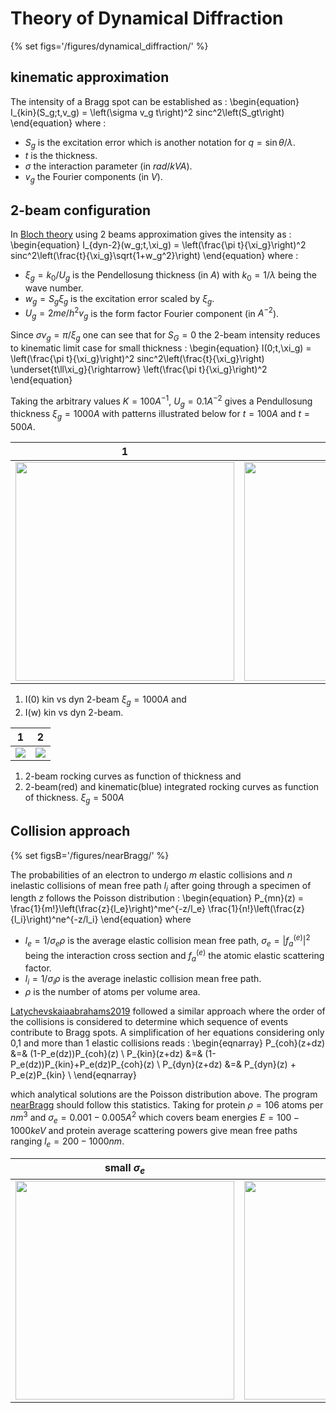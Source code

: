 # Theory of Dynamical Diffraction

{% set figs='/figures/dynamical_diffraction/' %}


## kinematic approximation

The intensity of a Bragg spot can be established as :
\begin{equation}
  I_{kin}(S_g;t,v_g) = \left(\sigma v_g t\right)^2 sinc^2\left(S_gt\right)
\end{equation}
where :

- $S_g$ is the excitation error which is another notation for $q=\sin\theta/\lambda$.
- $t$ is the thickness.
- $\sigma$ the interaction parameter (in $rad/kVA$).
- $v_g$ the Fourier components (in $V$).

## 2-beam configuration

In [Bloch theory](/readings/Kirkland2010/#bloch-waves) using 2 beams approximation gives the intensity as :
\begin{equation}
  I_{dyn-2}(w_g;t,\xi_g) = \left(\frac{\pi t}{\xi_g}\right)^2
    sinc^2\left(\frac{t}{\xi_g}\sqrt{1+w_g^2}\right)
\end{equation}
where :

- $\xi_g=k_0/U_g$ is the Pendellosung thickness (in $A$) with $k_0=1/\lambda$ being the wave number.
- $w_g=S_g\xi_g$ is the excitation error scaled by $\xi_g$.
- $U_g=2me/h^2 v_g$ is the form factor Fourier component (in $A^{-2}$).

Since $\sigma v_g=\pi/\xi_g$ one can see that for $S_G=0$ the 2-beam intensity reduces to kinematic limit case for small thickness :
\begin{equation}
  I(0;t,\xi_g) = \left(\frac{\pi t}{\xi_g}\right)^2 sinc^2\left(\frac{t}{\xi_g}\right)
    \underset{t\ll\xi_g}{\rightarrow}
      \left(\frac{\pi t}{\xi_g}\right)^2
\end{equation}

Taking the arbitrary values $K=100A^{-1}$, $U_g=0.1A^{-2}$ gives a Pendullosung thickness $\xi_g=1000 A$ with patterns illustrated below for $t=100 A$ and $t=500A$.

1  | 2
-- | --
[<img src="{{figs}}kin_dyn0.svg" width="350" /> ]({{figs}}kin_dyn0.svg) | [<img src="{{figs}}kin_dyn.svg" width="350" />]({{figs}}kin_dyn.svg)

1) I(0) kin vs dyn 2-beam $\xi_g=1000 A$ and
2) I(w) kin vs dyn 2-beam.


 1  | 2  
--- | ------
[![]({{figs}}Iint_kin_dynR.svg)]({{figs}}Iint_kin_dynR.svg) | [![]({{figs}}Iint_kin_dyn.svg)]({{figs}}Iint_kin_dyn.svg)

1) 2-beam rocking curves as function of thickness and
2) 2-beam(red) and kinematic(blue) integrated rocking curves as function of thickness. $\xi_g=500A$




## Collision approach
{% set figsB='/figures/nearBragg/' %}

The probabilities of an electron to undergo $m$ elastic collisions and $n$ inelastic collisions of mean free path $l_i$ after going through a specimen of length $z$ follows the Poisson distribution :
\begin{equation}
  P_{mn}(z) =
    \frac{1}{m!}\left(\frac{z}{l_e}\right)^me^{-z/l_e}
    \frac{1}{n!}\left(\frac{z}{l_i}\right)^ne^{-z/l_i}
\end{equation}
where

- $l_e=1/\sigma_e\rho$ is the average elastic collision mean free path, $\sigma_e=|f^{(e)}_a|^2$ being the interaction cross section and $f^{(e)}_a$ the atomic elastic scattering factor.
- $l_i=1/\sigma_i\rho$ is the average inelastic collision mean free path.
- $\rho$ is the number of atoms per volume area.

[Latychevskaiaabrahams2019](/readings/papers/#latychevskaiaabrahams2019) followed a similar approach where the order of the collisions is considered to determine which sequence of events contribute to Bragg spots. A simplification of her equations considering only 0,1 and more than 1 elastic collisions reads :
\begin{eqnarray}
  P_{coh}(z+dz) &=& (1-P_e(dz))P_{coh}(z) \\
  P_{kin}(z+dz) &=& (1-P_e(dz))P_{kin}+P_e(dz)P_{coh}(z) \\
  P_{dyn}(z+dz) &=& P_{dyn}(z) + P_e(z)P_{kin} \\
\end{eqnarray}

which analytical solutions are the Poisson distribution above. The program [nearBragg](/projects/nearBragg) should follow this statistics. Taking for protein $\rho=106$ atoms per $nm^3$ and $\sigma_e=0.001-0.005A^2$ which covers beam energies $E=100-1000keV$ and protein average scattering powers give mean free paths ranging $l_e=200-1000nm$.

small $\sigma_e$ | medium $\sigma_e$ | large $\sigma_e$
---------------- |------------------ | ----------------
[<img src="{{figsB}}Pcoh_kin_dyn0.svg" width="350" /> ]({{figsB}}Pcoh_kin_dyn0.svg) | [<img src="{{figsB}}Pcoh_kin_dyn1.svg" width="350" /> ]({{figsB}}Pcoh_kin_dyn1.svg) | [<img src="{{figsB}}Pcoh_kin_dyn2.svg" width="350" /> ]({{figsB}}Pcoh_kin_dyn2.svg)
